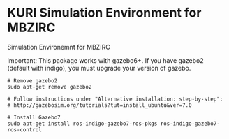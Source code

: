 # KURI Simulation Environment for MBZIRC 
Simulation Environemnt for MBZIRC

Important: This package works with gazebo6+. If you have gazebo2 (default with indigo), you must upgrade your version of gazebo.

```
# Remove gazebo2
sudo apt-get remove gazebo2

# Follow instructions under "Alternative installation: step-by-step":
# http://gazebosim.org/tutorials?tut=install_ubuntu&ver=7.0

# Install Gazebo7
sudo apt-get install ros-indigo-gazebo7-ros-pkgs ros-indigo-gazebo7-ros-control
```
